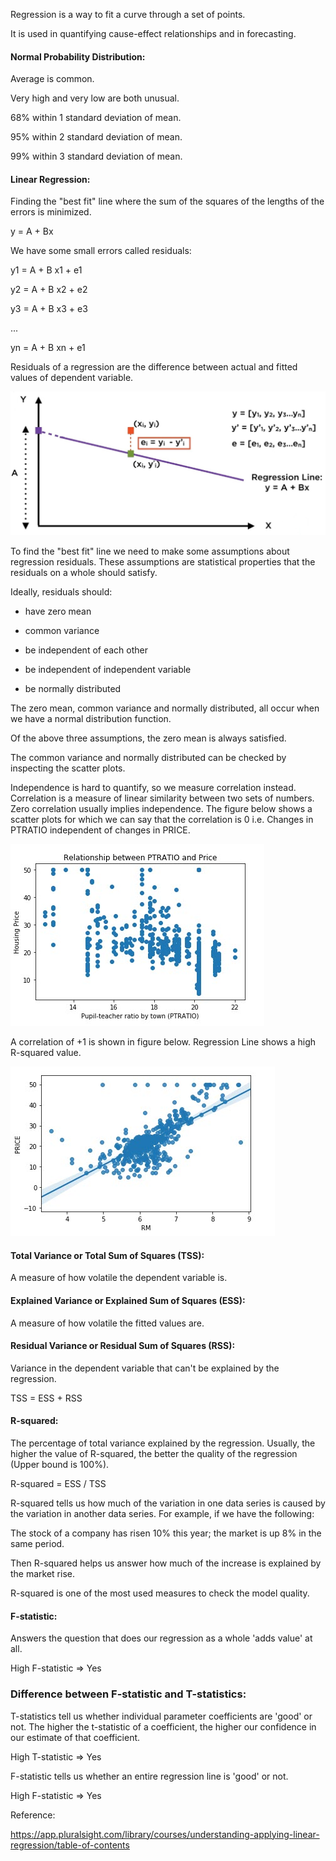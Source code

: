 Regression is a way to fit a curve through a set of points.

It is used in quantifying cause-effect relationships and in forecasting.

#### Normal Probability Distribution:

Average is common.

Very high and very low are both unusual.

68% within 1 standard deviation of mean.

95% within 2 standard deviation of mean.

99% within 3 standard deviation of mean.

#### Linear Regression:
Finding the "best fit" line where the sum of the squares of the lengths of the errors is minimized.

y = A + Bx

We have some small errors called residuals:

y1 = A + B x1 + e1

y2 = A + B x2 + e2

y3 = A + B x3 + e3

...

yn = A + B xn + e1

Residuals of a regression are the difference between actual and fitted values of dependent variable.

![Image description](images/linear_regression_residuals.jpg)

To find the "best fit" line we need to make some assumptions about regression residuals. These assumptions are statistical properties that the residuals on a whole should satisfy.

Ideally, residuals should:

- have zero mean

- common variance

- be independent of each other

- be independent of independent variable

- be normally distributed

The zero mean, common variance and normally distributed, all occur when we have a normal distribution function.

Of the above three assumptions, the zero mean is always satisfied.

The common variance and normally distributed can be checked by inspecting the scatter plots.

Independence is hard to quantify, so we measure correlation instead. Correlation is a measure of linear similarity between two sets of numbers.
Zero correlation usually implies independence. The figure below shows a scatter plots for which we can say that the correlation is 0 i.e. Changes in PTRATIO independent of changes in PRICE.

![Image description](images/zero_correlation.jpg)

A correlation of +1 is shown in figure below. Regression Line shows a high R-squared value.

![Image description](images/one_correlation.jpg)

#### Total Variance or Total Sum of Squares (TSS):
A measure of how volatile the dependent variable is.

#### Explained Variance or Explained Sum of Squares (ESS):
A measure of how volatile the fitted values are.

#### Residual Variance or Residual Sum of Squares (RSS):
Variance in the dependent variable that can't be explained by the regression.

TSS = ESS + RSS

#### R-squared:
The percentage of total variance explained by the regression. Usually, the higher the value of R-squared, the better the quality of the regression (Upper bound is 100%).

R-squared = ESS / TSS

R-squared tells us how much of the variation in one data series is caused by the variation in another data series. For example, if we have the following:

The stock of a company has risen 10% this year; the market is up 8% in the same period. 

Then R-squared helps us answer how much of the increase is explained by the market rise.

R-squared is one of the most used measures to check the model quality.

#### F-statistic:
Answers the question that does our regression as a whole 'adds value' at all.

High F-statistic => Yes

### Difference between F-statistic and T-statistics:
T-statistics tell us whether individual parameter coefficients are 'good' or not.
The higher the t-statistic of a coefficient, the higher our confidence in our estimate of that coefficient.

High T-statistic => Yes

F-statistic tells us whether an entire regression line is 'good' or not.

High F-statistic => Yes

Reference:

https://app.pluralsight.com/library/courses/understanding-applying-linear-regression/table-of-contents